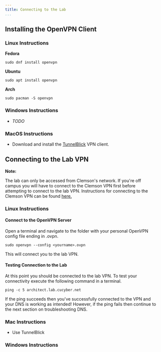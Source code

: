 ```yaml
---
title: Connecting to the Lab
...
```


## Installing the OpenVPN Client

### Linux Instructions

**Fedora**

```
sudo dnf install openvpn
```

**Ubuntu**

```
sudo apt install openvpn
```

**Arch**

```
sudo pacman -S openvpn
```

### Windows Instructions

* *TODO*

### MacOS Instructions

* Download and install the [TunnelBlick](https://tunnelblick.net/index.html) VPN client.

## Connecting to the Lab VPN

**Note:**

The lab can only be accessed from Clemson's network. If you're off campus you will have to connect to the Clemson VPN first before attempting to connect to the lab VPN. Instructions for connecting to the Clemson VPN can be found [here.](https://hdkb.clemson.edu/phpkb/article.php?id=64)

### Linux Instructions

#### Connect to the OpenVPN Server

Open a terminal and navigate to the folder with your personal OpenVPN config file ending in .ovpn.

```
sudo openvpn --config <yourname>.ovpn
```

This will connect you to the lab VPN.

#### Testing Connection to the Lab

At this point you should be connected to the lab VPN. To test your connectivity execute the following command in a terminal.

```
ping -c 5 architect.lab.cucyber.net
```

If the ping succeeds then you've successfully connected to the VPN and your DNS is working as intended! However, if the ping fails then continue to the next section on troubleshooting DNS.

### Mac Instructions

* Use TunnelBlick

### Windows Instructions


